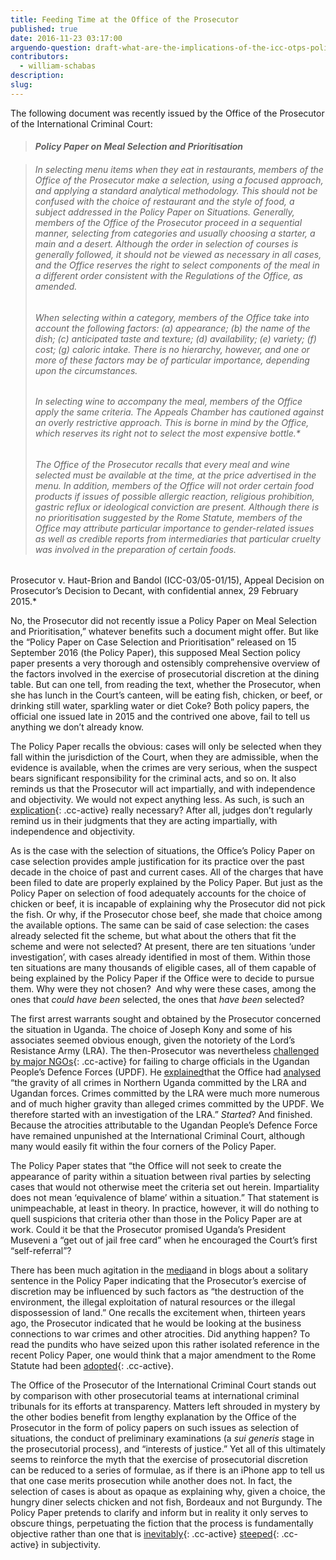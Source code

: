 ```yaml
---
title: Feeding Time at the Office of the Prosecutor
published: true
date: 2016-11-23 03:17:00
arguendo-question: draft-what-are-the-implications-of-the-icc-otps-policy-paper-on-case-selection-and-prioritisation-2016
contributors:
  - william-schabas
description:
slug:
---
```



The following document was recently issued by the Office of the Prosecutor of the International Criminal Court:

> #### *Policy Paper on Meal Selection and Prioritisation*

> ###### *In selecting menu items when they eat in restaurants, members of the Office of the Prosecutor make a selection, using a focused approach, and applying a standard analytical methodology. This should not be confused with the choice of restaurant and the style of food, a subject addressed in the Policy Paper on Situations. Generally, members of the Office of the Prosecutor proceed in a sequential manner, selecting from categories and usually choosing a starter, a main and a desert. Although the order in selection of courses is generally followed, it should not be viewed as necessary in all cases, and the Office reserves the right to select components of the meal in a different order consistent with the Regulations of the Office, as amended.*
>
> ###### *When selecting within a category, members of the Office take into account the following factors: (a) appearance; (b) the name of the dish; (c) anticipated taste and texture; (d) availability; (e) variety; (f) cost; (g) caloric intake. There is no hierarchy, however, and one or more of these factors may be of particular importance, depending upon the circumstances.*
>
> ###### *In selecting wine to accompany the meal, members of the Office apply the same criteria. The Appeals Chamber has cautioned against an overly restrictive approach.<sup>*</sup> This is borne in mind by the Office, which reserves its right not to select the most expensive bottle.*
>
> ###### *The Office of the Prosecutor recalls that every meal and wine selected must be available at the time, at the price advertised in the menu. In addition, members of the Office will not order certain food products if issues of possible allergic reaction, religious prohibition, gastric reflux or ideological conviction are present. Although there is no prioritisation suggested by the Rome Statute, members of the Office may attribute particular importance to gender-related issues as well as credible reports from intermediaries that particular cruelty was involved in the preparation of certain foods.*

*<sup>*</sup>Prosecutor v. Haut-Brion and Bandol (ICC-03/05-01/15), Appeal Decision on Prosecutor’s Decision to Decant, with confidential annex, 29 February 2015.*

No, the Prosecutor did not recently issue a Policy Paper on Meal Selection and Prioritisation,” whatever benefits such a document might offer. But like the “Policy Paper on Case Selection and Prioritisation” released on 15 September 2016 (the Policy Paper), this supposed Meal Section policy paper presents a very thorough and ostensibly comprehensive overview of the factors involved in the exercise of prosecutorial discretion at the dining table. But can one tell, from reading the text, whether the Prosecutor, when she has lunch in the Court’s canteen, will be eating fish, chicken, or beef, or drinking still water, sparkling water or diet Coke? Both policy papers, the official one issued late in 2015 and the contrived one above, fail to tell us anything we don’t already know.

The Policy Paper recalls the obvious: cases will only be selected when they fall within the jurisdiction of the Court, when they are admissible, when the evidence is available, when the crimes are very serious, when the suspect bears significant responsibility for the criminal acts, and so on. It also reminds us that the Prosecutor will act impartially, and with independence and objectivity. We would not expect anything less. As such, is such an [explication](){: .cc-active}&nbsp;really necessary? After all, judges don’t regularly remind us in their judgments that they are acting impartially, with independence and objectivity.

As is the case with the selection of situations, the Office’s Policy Paper on case selection provides ample justification for its practice over the past decade in the choice of past and current cases. All of the charges that have been filed to date are properly explained by the Policy Paper. But just as the Policy Paper on selection of food adequately accounts for the choice of chicken or beef, it is incapable of explaining why the Prosecutor did not pick the fish. Or why, if the Prosecutor chose beef, she made that choice among the available options. The same can be said of case selection: the cases already selected fit the scheme, but what about the others that fit the scheme and were not selected? At present, there are ten situations ‘under investigation’, with cases already identified in most of them. Within those ten situations are many thousands of eligible cases, all of them capable of being explained by the Policy Paper if the Office were to decide to pursue them. Why were they not chosen?&nbsp; And why were these cases, among the ones that *could have been* selected, the ones that *have been* selected?

The first arrest warrants sought and obtained by the Prosecutor concerned the situation in Uganda. The choice of Joseph Kony and some of his associates seemed obvious enough, given the notoriety of the Lord’s Resistance Army (LRA). The then-Prosecutor was nevertheless [challenged by major NGOs](){: .cc-active}&nbsp;for failing to charge officials in the Ugandan People’s Defence Forces (UPDF). He [explained](https://www.icc-cpi.int/nr/rdonlyres/3255817D-fd00-4072-9F58-fdb869F9B7cf/143834/lmo_20051014_English1.pdf)that the Office had [analysed](https://www.icc-cpi.int/NR/rdonlyres/9D70039E-4BEC-4F32-9D4A-CEA8B6799E37/143836/LMO_20051024_English.pdf) “the gravity of all crimes in Northern Uganda committed by the LRA and Ugandan forces. Crimes committed by the LRA were much more numerous and of much higher gravity than alleged crimes committed by the UPDF. We therefore started with an investigation of the LRA.”&nbsp;*Started*? And finished. Because the atrocities attributable to the Ugandan People’s Defence Force have remained unpunished at the International Criminal Court, although many would easily fit within the four corners of the Policy Paper.

The Policy Paper states that “the Office will not seek to create the appearance of parity within a situation between rival parties by selecting cases that would not otherwise meet the criteria set out herein. Impartiality does not mean ‘equivalence of blame’ within a situation.” That statement is unimpeachable, at least in theory. In practice, however, it will do nothing to quell suspicions that criteria other than those in the Policy Paper are at work. Could it be that the Prosecutor promised Uganda’s President Museveni a “get out of jail free card” when he encouraged the Court’s first “self-referral”?

There has been much agitation in the [media](https://www.washingtonpost.com/news/worldviews/wp/2016/09/16/is-environmental-destruction-a-crime-against-humanity-the-icc-may-be-about-to-find-out/)and in blogs about a solitary sentence in the Policy Paper indicating that the Prosecutor’s exercise of discretion may be influenced by such factors as “the destruction of the environment, the illegal exploitation of natural resources or the illegal dispossession of land.” One recalls the excitement when, thirteen years ago, the Prosecutor indicated that he would be looking at the business connections to war crimes and other atrocities. Did anything happen? To read the pundits who have seized upon this rather isolated reference in the recent Policy Paper, one would think that a major amendment to the Rome Statute had been [adopted](){: .cc-active}.

The Office of the Prosecutor of the International Criminal Court stands out by comparison with other prosecutorial teams at international criminal tribunals for its efforts at transparency. Matters left shrouded in mystery by the other bodies benefit from lengthy explanation by the Office of the Prosecutor in the form of policy papers on such issues as selection of situations, the conduct of preliminary examinations (a *sui generis* stage in the prosecutorial process), and “interests of justice.” Yet all of this ultimately seems to reinforce the myth that the exercise of prosecutorial discretion can be reduced to a series of formulae, as if there is an iPhone app to tell us that one case merits prosecution while another does not. In fact, the selection of cases is about as opaque as explaining why, given a choice, the hungry diner selects chicken and not fish, Bordeaux and not Burgundy. The Policy Paper pretends to clarify and inform but in reality it only serves to obscure things, perpetuating the fiction that the process is fundamentally objective rather than one that is [inevitably](){: .cc-active}&nbsp;[steeped](){: .cc-active}&nbsp;in subjectivity.